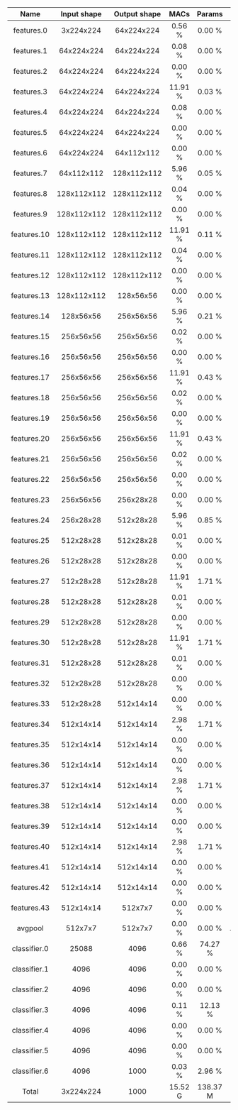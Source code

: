 | Name         | Input shape | Output shape |     MACs |   Params | Description        |
|:------------:|:-----------:|:------------:|:--------:|:--------:|:------------------:|
| features.0   |  3x224x224  |  64x224x224  |   0.56 % |   0.00 % | Conv2d k=3 p=1 s=1 |
| features.1   |  64x224x224 |  64x224x224  |   0.08 % |   0.00 % | BatchNorm2d        |
| features.2   |  64x224x224 |  64x224x224  |   0.00 % |   0.00 % | ReLU               |
| features.3   |  64x224x224 |  64x224x224  |  11.91 % |   0.03 % | Conv2d k=3 p=1 s=1 |
| features.4   |  64x224x224 |  64x224x224  |   0.08 % |   0.00 % | BatchNorm2d        |
| features.5   |  64x224x224 |  64x224x224  |   0.00 % |   0.00 % | ReLU               |
| features.6   |  64x224x224 |  64x112x112  |   0.00 % |   0.00 % | MaxPool2d k=2 s=2  |
| features.7   |  64x112x112 | 128x112x112  |   5.96 % |   0.05 % | Conv2d k=3 p=1 s=1 |
| features.8   | 128x112x112 | 128x112x112  |   0.04 % |   0.00 % | BatchNorm2d        |
| features.9   | 128x112x112 | 128x112x112  |   0.00 % |   0.00 % | ReLU               |
| features.10  | 128x112x112 | 128x112x112  |  11.91 % |   0.11 % | Conv2d k=3 p=1 s=1 |
| features.11  | 128x112x112 | 128x112x112  |   0.04 % |   0.00 % | BatchNorm2d        |
| features.12  | 128x112x112 | 128x112x112  |   0.00 % |   0.00 % | ReLU               |
| features.13  | 128x112x112 |  128x56x56   |   0.00 % |   0.00 % | MaxPool2d k=2 s=2  |
| features.14  |  128x56x56  |  256x56x56   |   5.96 % |   0.21 % | Conv2d k=3 p=1 s=1 |
| features.15  |  256x56x56  |  256x56x56   |   0.02 % |   0.00 % | BatchNorm2d        |
| features.16  |  256x56x56  |  256x56x56   |   0.00 % |   0.00 % | ReLU               |
| features.17  |  256x56x56  |  256x56x56   |  11.91 % |   0.43 % | Conv2d k=3 p=1 s=1 |
| features.18  |  256x56x56  |  256x56x56   |   0.02 % |   0.00 % | BatchNorm2d        |
| features.19  |  256x56x56  |  256x56x56   |   0.00 % |   0.00 % | ReLU               |
| features.20  |  256x56x56  |  256x56x56   |  11.91 % |   0.43 % | Conv2d k=3 p=1 s=1 |
| features.21  |  256x56x56  |  256x56x56   |   0.02 % |   0.00 % | BatchNorm2d        |
| features.22  |  256x56x56  |  256x56x56   |   0.00 % |   0.00 % | ReLU               |
| features.23  |  256x56x56  |  256x28x28   |   0.00 % |   0.00 % | MaxPool2d k=2 s=2  |
| features.24  |  256x28x28  |  512x28x28   |   5.96 % |   0.85 % | Conv2d k=3 p=1 s=1 |
| features.25  |  512x28x28  |  512x28x28   |   0.01 % |   0.00 % | BatchNorm2d        |
| features.26  |  512x28x28  |  512x28x28   |   0.00 % |   0.00 % | ReLU               |
| features.27  |  512x28x28  |  512x28x28   |  11.91 % |   1.71 % | Conv2d k=3 p=1 s=1 |
| features.28  |  512x28x28  |  512x28x28   |   0.01 % |   0.00 % | BatchNorm2d        |
| features.29  |  512x28x28  |  512x28x28   |   0.00 % |   0.00 % | ReLU               |
| features.30  |  512x28x28  |  512x28x28   |  11.91 % |   1.71 % | Conv2d k=3 p=1 s=1 |
| features.31  |  512x28x28  |  512x28x28   |   0.01 % |   0.00 % | BatchNorm2d        |
| features.32  |  512x28x28  |  512x28x28   |   0.00 % |   0.00 % | ReLU               |
| features.33  |  512x28x28  |  512x14x14   |   0.00 % |   0.00 % | MaxPool2d k=2 s=2  |
| features.34  |  512x14x14  |  512x14x14   |   2.98 % |   1.71 % | Conv2d k=3 p=1 s=1 |
| features.35  |  512x14x14  |  512x14x14   |   0.00 % |   0.00 % | BatchNorm2d        |
| features.36  |  512x14x14  |  512x14x14   |   0.00 % |   0.00 % | ReLU               |
| features.37  |  512x14x14  |  512x14x14   |   2.98 % |   1.71 % | Conv2d k=3 p=1 s=1 |
| features.38  |  512x14x14  |  512x14x14   |   0.00 % |   0.00 % | BatchNorm2d        |
| features.39  |  512x14x14  |  512x14x14   |   0.00 % |   0.00 % | ReLU               |
| features.40  |  512x14x14  |  512x14x14   |   2.98 % |   1.71 % | Conv2d k=3 p=1 s=1 |
| features.41  |  512x14x14  |  512x14x14   |   0.00 % |   0.00 % | BatchNorm2d        |
| features.42  |  512x14x14  |  512x14x14   |   0.00 % |   0.00 % | ReLU               |
| features.43  |  512x14x14  |   512x7x7    |   0.00 % |   0.00 % | MaxPool2d k=2 s=2  |
| avgpool      |   512x7x7   |   512x7x7    |   0.00 % |   0.00 % | AdaptiveAvgPool2d  |
| classifier.0 |    25088    |     4096     |   0.66 % |  74.27 % | Linear             |
| classifier.1 |     4096    |     4096     |   0.00 % |   0.00 % | ReLU               |
| classifier.2 |     4096    |     4096     |   0.00 % |   0.00 % | Dropout            |
| classifier.3 |     4096    |     4096     |   0.11 % |  12.13 % | Linear             |
| classifier.4 |     4096    |     4096     |   0.00 % |   0.00 % | ReLU               |
| classifier.5 |     4096    |     4096     |   0.00 % |   0.00 % | Dropout            |
| classifier.6 |     4096    |     1000     |   0.03 % |   2.96 % | Linear             |
| Total        |  3x224x224  |     1000     |  15.52 G | 138.37 M | VGG                |